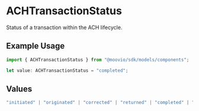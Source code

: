 # ACHTransactionStatus

Status of a transaction within the ACH lifecycle.

## Example Usage

```typescript
import { ACHTransactionStatus } from "@moovio/sdk/models/components";

let value: ACHTransactionStatus = "completed";
```

## Values

```typescript
"initiated" | "originated" | "corrected" | "returned" | "completed" | "canceled"
```